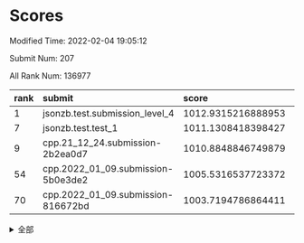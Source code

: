 # Scores

Modified Time: 2022-02-04 19:05:12

Submit Num: 207

All Rank Num: 136977

| rank |               submit               |       score        |       sigma        | pk_num |
| :--- | :--------------------------------- | :----------------- | :----------------- | :----- |
| 1    | jsonzb.test.submission_level_4     | 1012.9315216888953 | 0.795361482880724  | 2652   |
| 7    | jsonzb.test.test_1                 | 1011.1308418398427 | 0.7958102189531829 | 2647   |
| 9    | cpp.21_12_24.submission-2b2ea0d7   | 1010.8848846749879 | 0.7756286255984901 | 2647   |
| 54   | cpp.2022_01_09.submission-5b0e3de2 | 1005.5316537723372 | 0.7095958286337685 | 2651   |
| 70   | cpp.2022_01_09.submission-816672bd | 1003.7194786864411 | 0.7223181279294978 | 2644   |


<details>
<summary>全部</summary>

| rank |                 submit                 |       score        |       sigma        | pk_num |
| :--- | :------------------------------------- | :----------------- | :----------------- | :----- |
| 1    | jsonzb.test.submission_level_4         | 1012.9315216888953 | 0.795361482880724  | 2652   |
| 2    | gobigger.level_3.submission_level_3_21 | 1011.8761640517666 | 0.780390807597307  | 2643   |
| 3    | gobigger.level_3.submission_level_3_16 | 1011.6292841101879 | 0.7854025348579531 | 2650   |
| 4    | gobigger.level_3.submission_level_3_0  | 1011.5260938631461 | 0.7689200513570161 | 2648   |
| 5    | gobigger.level_3.submission_level_3_19 | 1011.465824006791  | 0.7715480504714659 | 2645   |
| 6    | gobigger.level_3.submission_level_3_8  | 1011.2384885937801 | 0.7856628013336966 | 2643   |
| 7    | jsonzb.test.test_1                     | 1011.1308418398427 | 0.7958102189531829 | 2647   |
| 8    | gobigger.level_3.submission_level_3_23 | 1011.0449934998989 | 0.7679724915093207 | 2649   |
| 9    | cpp.21_12_24.submission-2b2ea0d7       | 1010.8848846749879 | 0.7756286255984901 | 2647   |
| 10   | gobigger.level_3.submission_level_3_10 | 1010.7473692887152 | 0.7866194443818836 | 2648   |
| 11   | gobigger.level_3.submission_level_3_46 | 1010.6736978726773 | 0.7629156875988935 | 2645   |
| 12   | gobigger.level_3.submission_level_3_25 | 1010.6103066810523 | 0.7645125764969518 | 2648   |
| 13   | gobigger.level_3.submission_level_3_20 | 1010.5585720949028 | 0.7585922940564747 | 2645   |
| 14   | gobigger.level_3.submission_level_3_48 | 1010.508255098839  | 0.7496670774366015 | 2644   |
| 15   | gobigger.level_3.submission_level_3_49 | 1010.4660384167386 | 0.7574174384449287 | 2645   |
| 16   | gobigger.level_3.submission_level_3_38 | 1010.4418604918365 | 0.7489746025300827 | 2649   |
| 17   | gobigger.level_3.submission_level_3_1  | 1010.4296230119413 | 0.7906853973523773 | 2646   |
| 18   | gobigger.level_3.submission_level_3_17 | 1010.419820874647  | 0.7574318407689901 | 2643   |
| 19   | gobigger.level_3.submission_level_3_45 | 1010.3770369053285 | 0.7491304971804412 | 2650   |
| 20   | gobigger.level_3.submission_level_3_32 | 1010.3540139480629 | 0.7690722280857419 | 2645   |
| 21   | gobigger.level_3.submission_level_3_3  | 1010.3479846570963 | 0.7389990547142652 | 2648   |
| 22   | gobigger.level_3.submission_level_3_5  | 1010.2924933087689 | 0.76818853547844   | 2648   |
| 23   | gobigger.level_3.submission_level_3_14 | 1010.2414302025568 | 0.808789530309067  | 2643   |
| 24   | gobigger.level_3.submission_level_3_15 | 1010.2297135248551 | 0.7725075660995768 | 2647   |
| 25   | gobigger.level_3.submission_level_3_43 | 1010.1330705973372 | 0.750711119012558  | 2651   |
| 26   | gobigger.level_3.submission_level_3_34 | 1009.9250068918495 | 0.7528803864057598 | 2651   |
| 27   | gobigger.level_3.submission_level_3_31 | 1009.890000580197  | 0.7723992143509595 | 2649   |
| 28   | gobigger.level_3.submission_level_3_4  | 1009.8855025935621 | 0.7684441238651841 | 2644   |
| 29   | gobigger.level_3.submission_level_3_36 | 1009.867569083826  | 0.7463494303030224 | 2649   |
| 30   | gobigger.level_3.submission_level_3_37 | 1009.760606918563  | 0.7669124364258947 | 2644   |
| 31   | gobigger.level_3.submission_level_3_2  | 1009.7529810875111 | 0.7630046707308774 | 2649   |
| 32   | gobigger.level_3.submission_level_3_9  | 1009.672845947084  | 0.7582011324336354 | 2650   |
| 33   | gobigger.level_3.submission_level_3_12 | 1009.6409910045411 | 0.7598073384481333 | 2649   |
| 34   | gobigger.level_3.submission_level_3_26 | 1009.5584447047761 | 0.7564260501682109 | 2652   |
| 35   | gobigger.level_3.submission_level_3_40 | 1009.5570318051783 | 0.7540759284701205 | 2652   |
| 36   | gobigger.level_3.submission_level_3_11 | 1009.5002135228889 | 0.7596060112791094 | 2642   |
| 37   | gobigger.level_3.submission_level_3_13 | 1009.4182638639776 | 0.768218384373183  | 2647   |
| 38   | gobigger.level_3.submission_level_3_28 | 1009.3062885237001 | 0.7484137868259296 | 2648   |
| 39   | gobigger.level_3.submission_level_3_6  | 1009.2902949589385 | 0.7535144760938451 | 2649   |
| 40   | gobigger.level_3.submission_level_3_41 | 1009.2787290537756 | 0.749628130454341  | 2646   |
| 41   | gobigger.level_3.submission_level_3_35 | 1009.187863210561  | 0.7536914583155031 | 2644   |
| 42   | gobigger.level_3.submission_level_3_30 | 1009.1289559950559 | 0.7311050442356859 | 2649   |
| 43   | gobigger.level_3.submission_level_3_29 | 1009.1117224964761 | 0.7705702934112068 | 2643   |
| 44   | gobigger.level_3.submission_level_3_18 | 1009.0883730867205 | 0.7383405482993978 | 2643   |
| 45   | gobigger.level_3.submission_level_3_27 | 1008.9447425495515 | 0.7371390372167096 | 2648   |
| 46   | gobigger.level_3.submission_level_3_47 | 1008.9204106967875 | 0.7608084005582741 | 2650   |
| 47   | gobigger.level_3.submission_level_3_22 | 1008.8993351873809 | 0.7658875919049121 | 2643   |
| 48   | gobigger.level_3.submission_level_3_24 | 1008.8355339665228 | 0.74160027307755   | 2647   |
| 49   | gobigger.level_3.submission_level_3_7  | 1008.6740947056564 | 0.7284499645732587 | 2645   |
| 50   | gobigger.level_3.submission_level_3_42 | 1008.6730360669343 | 0.7450006059689664 | 2645   |
| 51   | gobigger.level_3.submission_level_3_44 | 1008.6541619020027 | 0.7490709174891944 | 2649   |
| 52   | gobigger.level_3.submission_level_3_39 | 1008.2660144464726 | 0.7477502400981221 | 2648   |
| 53   | gobigger.level_3.submission_level_3_33 | 1007.3053641668166 | 0.7447865737309363 | 2641   |
| 54   | cpp.2022_01_09.submission-5b0e3de2     | 1005.5316537723372 | 0.7095958286337685 | 2651   |
| 55   | gobigger.level_1.submission_level_1_15 | 1004.868644306696  | 0.7284949736116738 | 2650   |
| 56   | gobigger.level_1.submission_level_1_24 | 1004.7659875600528 | 0.7038442899496397 | 2646   |
| 57   | gobigger.level_1.submission_level_1_12 | 1004.6702062196917 | 0.7113163458884647 | 2642   |
| 58   | gobigger.level_1.submission_level_1_6  | 1004.5400682458244 | 0.7186922973997265 | 2648   |
| 59   | gobigger.level_1.submission_level_1_5  | 1004.4925600350647 | 0.7230106798232856 | 2652   |
| 60   | gobigger.level_1.submission_level_1_9  | 1004.4717967711866 | 0.7196856536143893 | 2649   |
| 61   | gobigger.level_1.submission_level_1_23 | 1004.4027952398459 | 0.7242388733609082 | 2649   |
| 62   | gobigger.level_1.submission_level_1_32 | 1004.3409363546274 | 0.7151740283755573 | 2649   |
| 63   | gobigger.level_1.submission_level_1_8  | 1004.2239886865115 | 0.7111294930573111 | 2649   |
| 64   | gobigger.level_1.submission_level_1_16 | 1004.1342080988034 | 0.7137570098766663 | 2647   |
| 65   | gobigger.level_1.submission_level_1_42 | 1004.0650002611673 | 0.7307680703612278 | 2643   |
| 66   | gobigger.level_1.submission_level_1_48 | 1004.0121841744243 | 0.7239294430102653 | 2645   |
| 67   | gobigger.level_1.submission_level_1_31 | 1003.8565587826129 | 0.7215112869291992 | 2645   |
| 68   | gobigger.level_1.submission_level_1_27 | 1003.7566423092218 | 0.7110679398615793 | 2649   |
| 69   | gobigger.level_1.submission_level_1_45 | 1003.7483859636368 | 0.7213216889470837 | 2643   |
| 70   | cpp.2022_01_09.submission-816672bd     | 1003.7194786864411 | 0.7223181279294978 | 2644   |
| 71   | gobigger.level_1.submission_level_1_36 | 1003.6675445424097 | 0.7134200037771197 | 2648   |
| 72   | gobigger.level_1.submission_level_1_17 | 1003.6463134760629 | 0.7150623302279991 | 2648   |
| 73   | gobigger.level_1.submission_level_1_14 | 1003.6299870592436 | 0.7238601092286152 | 2649   |
| 74   | gobigger.level_1.submission_level_1_2  | 1003.5703556430136 | 0.7116929192987822 | 2647   |
| 75   | gobigger.level_1.submission_level_1_47 | 1003.4789768701932 | 0.7105343860587287 | 2650   |
| 76   | gobigger.level_1.submission_level_1_0  | 1003.464246292852  | 0.7123315682797452 | 2648   |
| 77   | gobigger.level_1.submission_level_1_39 | 1003.4566073312501 | 0.7062266767262569 | 2653   |
| 78   | gobigger.level_1.submission_level_1_34 | 1003.4101361124226 | 0.7208048638062359 | 2645   |
| 79   | gobigger.level_1.submission_level_1_4  | 1003.3927259891727 | 0.7095473850378141 | 2646   |
| 80   | gobigger.level_1.submission_level_1_40 | 1003.3242887935389 | 0.7116871659463951 | 2647   |
| 81   | gobigger.level_1.submission_level_1_26 | 1003.2467400304912 | 0.716689145251387  | 2642   |
| 82   | gobigger.level_1.submission_level_1_18 | 1003.2000635685474 | 0.7134381919379981 | 2639   |
| 83   | gobigger.level_1.submission_level_1_43 | 1003.1712478798163 | 0.7143731771512092 | 2646   |
| 84   | gobigger.level_1.submission_level_1_44 | 1003.151536534751  | 0.7033504674686513 | 2642   |
| 85   | gobigger.level_1.submission_level_1_28 | 1003.1230454179583 | 0.7203450324521876 | 2649   |
| 86   | gobigger.level_1.submission_level_1_20 | 1003.0072421101848 | 0.7120936813863896 | 2652   |
| 87   | gobigger.level_1.submission_level_1_21 | 1003.0027448458846 | 0.7221216046477131 | 2647   |
| 88   | gobigger.level_1.submission_level_1_25 | 1002.9634032211676 | 0.7096448115167998 | 2647   |
| 89   | gobigger.level_1.submission_level_1_29 | 1002.9262944288164 | 0.7075786279282652 | 2645   |
| 90   | gobigger.level_1.submission_level_1_46 | 1002.9004885336875 | 0.7243600756291307 | 2643   |
| 91   | gobigger.level_1.submission_level_1_49 | 1002.8866322394803 | 0.7275959240715146 | 2648   |
| 92   | gobigger.level_1.submission_level_1_11 | 1002.8302713932444 | 0.7205634178250306 | 2649   |
| 93   | gobigger.level_1.submission_level_1_13 | 1002.8206300283816 | 0.722412455613935  | 2642   |
| 94   | gobigger.level_1.submission_level_1_3  | 1002.8074643284547 | 0.7281096526407256 | 2641   |
| 95   | gobigger.level_1.submission_level_1_33 | 1002.6919446525434 | 0.7226603399825616 | 2647   |
| 96   | gobigger.level_1.submission_level_1_37 | 1002.6315261957803 | 0.7171082572659068 | 2645   |
| 97   | gobigger.level_1.submission_level_1_22 | 1002.4829796529633 | 0.7158727805430793 | 2649   |
| 98   | gobigger.level_1.submission_level_1_1  | 1002.4338488515681 | 0.7148396616136722 | 2647   |
| 99   | gobigger.level_1.submission_level_1_10 | 1002.3869676393499 | 0.7060980749567736 | 2649   |
| 100  | gobigger.level_1.submission_level_1_30 | 1002.3751375278846 | 0.7174215907921089 | 2640   |
| 101  | gobigger.level_1.submission_level_1_35 | 1002.3088755078171 | 0.7245951873346501 | 2644   |
| 102  | gobigger.level_1.submission_level_1_38 | 1002.1148275809788 | 0.7238613322597769 | 2652   |
| 103  | gobigger.level_1.submission_level_1_19 | 1002.1138022639124 | 0.7174501292844921 | 2645   |
| 104  | gobigger.level_1.submission_level_1_7  | 1002.0852123286138 | 0.71216713768193   | 2645   |
| 105  | gobigger.level_1.submission_level_1_41 | 1001.7545600017507 | 0.7168469265765041 | 2650   |
| 106  | gobigger.random.submission_random_35   | 997.6335288178922  | 0.7030450201946477 | 2647   |
| 107  | gobigger.random.submission_random_47   | 997.5157792045885  | 0.7049086080817889 | 2647   |
| 108  | gobigger.random.submission_random_3    | 997.3179895805606  | 0.7144262105366184 | 2651   |
| 109  | gobigger.random.submission_random_23   | 997.0699632681132  | 0.7238270289437189 | 2649   |
| 110  | gobigger.random.submission_random_44   | 996.9848990065336  | 0.6999020017186437 | 2642   |
| 111  | gobigger.random.submission_random_37   | 996.8466957885291  | 0.7156979563802828 | 2653   |
| 112  | gobigger.random.submission_random_48   | 996.7862703577341  | 0.7098675312445366 | 2643   |
| 113  | gobigger.random.submission_random_46   | 996.7620262605806  | 0.7144701178249685 | 2649   |
| 114  | gobigger.random.submission_random_21   | 996.7417391309567  | 0.7107576360204547 | 2649   |
| 115  | gobigger.random.submission_random_30   | 996.6959911021289  | 0.7101147367654084 | 2648   |
| 116  | gobigger.random.submission_random_36   | 996.6871604145284  | 0.7033559295456775 | 2644   |
| 117  | gobigger.random.submission_random_29   | 996.56372743146    | 0.7141598510479769 | 2646   |
| 118  | gobigger.random.submission_random_1    | 996.4830061819262  | 0.7182479901167617 | 2646   |
| 119  | gobigger.random.submission_random_11   | 996.4755928554143  | 0.6998522237694185 | 2648   |
| 120  | gobigger.random.submission_random_28   | 996.4037556255424  | 0.7060800654147152 | 2645   |
| 121  | gobigger.random.submission_random_43   | 996.2263650909914  | 0.7156376431734004 | 2649   |
| 122  | gobigger.random.submission_random_4    | 996.1720584875867  | 0.6971719705778242 | 2652   |
| 123  | gobigger.random.submission_random_15   | 996.0867932823622  | 0.7108958235706313 | 2649   |
| 124  | gobigger.random.submission_random_18   | 996.0127825531777  | 0.7166566961939338 | 2646   |
| 125  | gobigger.random.submission_random_16   | 995.9609702547792  | 0.7039039866560214 | 2645   |
| 126  | gobigger.random.submission_random_19   | 995.9101311332008  | 0.7077038172321848 | 2648   |
| 127  | gobigger.random.submission_random_25   | 995.8948435291628  | 0.7130662772580346 | 2647   |
| 128  | gobigger.random.submission_random_24   | 995.8457880100567  | 0.712633033750552  | 2646   |
| 129  | gobigger.random.submission_random_27   | 995.8339645097061  | 0.7075968967294807 | 2648   |
| 130  | gobigger.random.submission_random_13   | 995.8293179331204  | 0.7173164020129471 | 2646   |
| 131  | gobigger.random.submission_random_38   | 995.7070793180459  | 0.7158907141286962 | 2646   |
| 132  | gobigger.random.submission_random_42   | 995.6973382071676  | 0.7182331428857416 | 2647   |
| 133  | gobigger.random.submission_random_22   | 995.6717328565256  | 0.7119788295276354 | 2648   |
| 134  | gobigger.random.submission_random_32   | 995.6641457481037  | 0.7181741790798245 | 2641   |
| 135  | gobigger.random.submission_random_31   | 995.6589702642085  | 0.7223535305963548 | 2646   |
| 136  | gobigger.random.submission_random_8    | 995.6336560975026  | 0.7172158822746197 | 2645   |
| 137  | gobigger.random.submission_random_9    | 995.6292873255487  | 0.7101562395531221 | 2649   |
| 138  | gobigger.random.submission_random_2    | 995.5890919778121  | 0.7135292305660398 | 2649   |
| 139  | gobigger.random.submission_random_7    | 995.553048661592   | 0.7129176660174095 | 2645   |
| 140  | gobigger.random.submission_random_6    | 995.495340784547   | 0.7160103264617546 | 2647   |
| 141  | gobigger.random.submission_random_20   | 995.4470913557817  | 0.7075615700322664 | 2644   |
| 142  | gobigger.random.submission_random_40   | 995.4200324721488  | 0.7100392740326992 | 2648   |
| 143  | gobigger.random.submission_random_5    | 995.3829640183329  | 0.7154569985102507 | 2641   |
| 144  | gobigger.random.submission_random_41   | 995.3420989972944  | 0.7162742065572992 | 2645   |
| 145  | gobigger.random.submission_random_17   | 995.3174514166495  | 0.715234731823899  | 2643   |
| 146  | gobigger.random.submission_random_39   | 995.2899915609182  | 0.7110562651993726 | 2646   |
| 147  | gobigger.random.submission_random_14   | 995.2834779641561  | 0.7221028565794627 | 2647   |
| 148  | gobigger.random.submission_random_45   | 995.2714925108777  | 0.7102676718725143 | 2646   |
| 149  | gobigger.random.submission_random_0    | 995.0813470993444  | 0.7196058201267831 | 2649   |
| 150  | gobigger.random.submission_random_10   | 995.0433114017922  | 0.705294786127001  | 2650   |
| 151  | gobigger.random.submission_random_12   | 994.92422585297    | 0.7119958516835562 | 2645   |
| 152  | gobigger.random.submission_random_33   | 994.7881401634281  | 0.7302808733544839 | 2646   |
| 153  | gobigger.random.submission_random_49   | 994.787293541558   | 0.7240369460529925 | 2645   |
| 154  | gobigger.random.submission_random_34   | 994.4951675867239  | 0.7131185196866283 | 2649   |
| 155  | gobigger.random.submission_random_26   | 994.4225114497414  | 0.7126548062960276 | 2649   |
| 156  | gobigger.level_2.submission_level_2_14 | 993.9289741746469  | 0.7334741792205192 | 2642   |
| 157  | gobigger.level_2.submission_level_2_31 | 993.7806488595819  | 0.7395092737661915 | 2648   |
| 158  | gobigger.level_2.submission_level_2_23 | 993.6559541274228  | 0.7381275626077848 | 2650   |
| 159  | gobigger.level_2.submission_level_2_46 | 993.5082789154541  | 0.750465030280357  | 2647   |
| 160  | gobigger.level_2.submission_level_2_27 | 993.4981763519795  | 0.7470472820516738 | 2645   |
| 161  | gobigger.level_2.submission_level_2_47 | 993.400549602718   | 0.7395581230822676 | 2649   |
| 162  | gobigger.level_2.submission_level_2_42 | 993.3499269366125  | 0.7302309868138234 | 2648   |
| 163  | gobigger.level_2.submission_level_2_36 | 993.2932418501179  | 0.7400373094896168 | 2646   |
| 164  | gobigger.level_2.submission_level_2_6  | 993.1850625602774  | 0.7335729433726912 | 2646   |
| 165  | gobigger.level_2.submission_level_2_19 | 993.0237715632022  | 0.7455799214893731 | 2647   |
| 166  | gobigger.level_2.submission_level_2_12 | 992.840913603575   | 0.7377981038083761 | 2651   |
| 167  | gobigger.level_2.submission_level_2_37 | 992.7889378203128  | 0.7572265859508228 | 2646   |
| 168  | gobigger.level_2.submission_level_2_39 | 992.69357354504    | 0.726799240185458  | 2643   |
| 169  | gobigger.level_2.submission_level_2_28 | 992.6429453469025  | 0.7334415829895211 | 2651   |
| 170  | gobigger.level_2.submission_level_2_40 | 992.635502530687   | 0.7423050652345679 | 2649   |
| 171  | gobigger.level_2.submission_level_2_49 | 992.6173878373397  | 0.7400891465797669 | 2646   |
| 172  | gobigger.level_2.submission_level_2_25 | 992.6141616209836  | 0.7584051985497922 | 2646   |
| 173  | gobigger.level_2.submission_level_2_9  | 992.5879650321871  | 0.7270758801029062 | 2649   |
| 174  | gobigger.level_2.submission_level_2_7  | 992.5499080422375  | 0.7217579360455405 | 2651   |
| 175  | gobigger.level_2.submission_level_2_13 | 992.5152847593799  | 0.7432399682307382 | 2648   |
| 176  | gobigger.level_2.submission_level_2_15 | 992.4701687590642  | 0.7384911842905724 | 2648   |
| 177  | gobigger.level_2.submission_level_2_4  | 992.3393074057896  | 0.7548015913957127 | 2648   |
| 178  | gobigger.level_2.submission_level_2_48 | 992.317379481154   | 0.7276630858138339 | 2644   |
| 179  | gobigger.level_2.submission_level_2_32 | 992.2912335954063  | 0.7478878056753678 | 2648   |
| 180  | gobigger.level_2.submission_level_2_26 | 992.2438980198195  | 0.7424022873460868 | 2646   |
| 181  | gobigger.level_2.submission_level_2_2  | 992.2103888815562  | 0.7337839857461115 | 2649   |
| 182  | gobigger.level_2.submission_level_2_43 | 992.1274019395238  | 0.7464817233806637 | 2646   |
| 183  | gobigger.level_2.submission_level_2_22 | 992.0508147449793  | 0.7248583633731719 | 2642   |
| 184  | gobigger.level_2.submission_level_2_29 | 992.0341966428439  | 0.7496042908362782 | 2645   |
| 185  | gobigger.level_2.submission_level_2_33 | 991.9638238018231  | 0.7549648576567617 | 2650   |
| 186  | gobigger.level_2.submission_level_2_10 | 991.9483154625432  | 0.7386058436224017 | 2648   |
| 187  | gobigger.level_2.submission_level_2_3  | 991.815857290426   | 0.7640330689386502 | 2645   |
| 188  | gobigger.level_2.submission_level_2_41 | 991.6169194844501  | 0.7546549355886836 | 2651   |
| 189  | gobigger.level_2.submission_level_2_8  | 991.5809879515842  | 0.7441152133105071 | 2646   |
| 190  | gobigger.level_2.submission_level_2_16 | 991.525829528341   | 0.7655869839346708 | 2645   |
| 191  | gobigger.level_2.submission_level_2_1  | 991.4076305046655  | 0.7733087927657064 | 2653   |
| 192  | gobigger.level_2.submission_level_2_20 | 991.4008656079429  | 0.76834502264251   | 2649   |
| 193  | gobigger.level_2.submission_level_2_30 | 991.2812152884426  | 0.7492378314444312 | 2648   |
| 194  | gobigger.level_2.submission_level_2_17 | 991.2045712376537  | 0.7292737491676794 | 2651   |
| 195  | gobigger.level_2.submission_level_2_34 | 991.1873446601845  | 0.7749250216314885 | 2641   |
| 196  | gobigger.level_2.submission_level_2_18 | 991.1087448041583  | 0.744508997876952  | 2644   |
| 197  | gobigger.level_2.submission_level_2_45 | 991.0605915296885  | 0.7553973520971617 | 2646   |
| 198  | gobigger.level_2.submission_level_2_5  | 991.054712895567   | 0.7640657880556305 | 2648   |
| 199  | gobigger.level_2.submission_level_2_21 | 990.9979925298037  | 0.7461519239293203 | 2646   |
| 200  | gobigger.level_2.submission_level_2_38 | 990.7267253640191  | 0.7564378725706693 | 2644   |
| 201  | gobigger.level_2.submission_level_2_24 | 990.6184945635271  | 0.767743280437261  | 2651   |
| 202  | gobigger.level_2.submission_level_2_35 | 990.4824283422204  | 0.7614212507863863 | 2653   |
| 203  | gobigger.level_2.submission_level_2_44 | 990.2573865941218  | 0.7748727423885873 | 2646   |
| 204  | gobigger.level_2.submission_level_2_11 | 990.1367131057099  | 0.7708204977175639 | 2651   |
| 205  | gobigger.level_2.submission_level_2_0  | 990.0463312300919  | 0.768732241278273  | 2642   |
| 206  | gobigger.none.submission_none_0        | 977.4761189433838  | 1.41742308389016   | 2646   |
| 207  | gobigger.none.submission_none_1        | 976.7347680580327  | 1.4874482050201596 | 2652   |

</details>